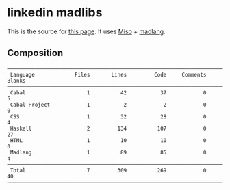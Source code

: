 # linkedin madlibs

This is the source for [this page](http://vmchale.com/linkedin/index.html).
It uses [Miso](https://haskell-miso.org/) + [madlang](https://github.com/vmchale/madlang).

## Composition

```
───────────────────────────────────────────────────────────────────────────────
 Language             Files       Lines         Code     Comments       Blanks
───────────────────────────────────────────────────────────────────────────────
 Cabal                    1          42           37            0            5
 Cabal Project            1           2            2            0            0
 CSS                      1          32           28            0            4
 Haskell                  2         134          107            0           27
 HTML                     1          10           10            0            0
 Madlang                  1          89           85            0            4
───────────────────────────────────────────────────────────────────────────────
 Total                    7         309          269            0           40
───────────────────────────────────────────────────────────────────────────────
```

